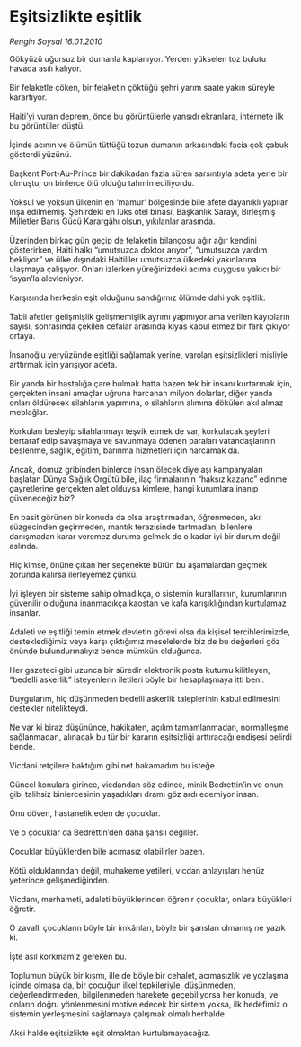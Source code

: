 # Eşitsizlikte eşitlik

*Rengin Soysal 16.01.2010*

<div class="taraf_structure_2col_1zq">
<div class="margen_n">



 <p>Gökyüzü uğursuz bir dumanla kaplanıyor. Yerden yükselen toz bulutu havada asılı kalıyor. <br/><br/>Bir felaketle çöken, bir felaketin çöktüğü şehri yarım saate yakın süreyle karartıyor. <br/><br/>Haiti’yi vuran deprem, önce bu görüntülerle yansıdı ekranlara, internete ilk bu görüntüler düştü. <br/><br/>İçinde acının ve ölümün tüttüğü tozun dumanın arkasındaki facia çok çabuk gösterdi yüzünü. <br/><br/>Başkent Port-Au-Prince bir dakikadan fazla süren sarsıntıyla adeta yerle bir olmuştu; on binlerce ölü olduğu tahmin ediliyordu. <br/><br/>Yoksul ve yoksun ülkenin en ‘mamur’ bölgesinde bile afete dayanıklı yapılar inşa edilmemiş. Şehirdeki en lüks otel binası, Başkanlık Sarayı, Birleşmiş Milletler Barış Gücü Karargâhı olsun, yıkılanlar arasında. <br/><br/>Üzerinden birkaç gün geçip de felaketin bilançosu ağır ağır kendini gösterirken, Haiti halkı “umutsuzca doktor arıyor”, “umutsuzca yardım bekliyor” ve ülke dışındaki Haitililer umutsuzca ülkedeki yakınlarına ulaşmaya çalışıyor. Onları izlerken yüreğinizdeki acıma duygusu yakıcı bir ‘isyan’la alevleniyor. <br/><br/>Karşısında herkesin eşit olduğunu sandığımız ölümde dahi yok eşitlik. <br/><br/>Tabii afetler gelişmişlik gelişmemişlik ayrımı yapmıyor ama verilen kayıpların sayısı, sonrasında çekilen cefalar arasında kıyas kabul etmez bir fark çıkıyor ortaya. <br/><br/>İnsanoğlu yeryüzünde eşitliği sağlamak yerine, varolan eşitsizlikleri misliyle arttırmak için yarışıyor adeta. <br/><br/>Bir yanda bir hastalığa çare bulmak hatta bazen tek bir insanı kurtarmak için, gerçekten insani amaçlar uğruna harcanan milyon dolarlar, diğer yanda onları öldürecek silahların yapımına, o silahların alımına dökülen akıl almaz meblağlar. <br/><br/>Korkuları besleyip silahlanmayı teşvik etmek de var, korkulacak şeyleri bertaraf edip savaşmaya ve savunmaya ödenen paraları vatandaşlarının beslenme, sağlık, eğitim, barınma hizmetleri için harcamak da. <br/><br/>Ancak, domuz gribinden binlerce insan ölecek diye aşı kampanyaları başlatan Dünya Sağlık Örgütü bile, ilaç firmalarının “haksız kazanç” edinme gayretlerine gerçekten alet olduysa kimlere, hangi kurumlara inanıp güveneceğiz biz? <br/><br/>En basit görünen bir konuda da olsa araştırmadan, öğrenmeden, akıl süzgecinden geçirmeden, mantık terazisinde tartmadan, bilenlere danışmadan karar veremez duruma gelmek de o kadar iyi bir durum değil aslında. <br/><br/>Hiç kimse, önüne çıkan her seçenekte bütün bu aşamalardan geçmek zorunda kalırsa ilerleyemez çünkü. <br/><br/>İyi işleyen bir sisteme sahip olmadıkça, o sistemin kurallarının, kurumlarının güvenilir olduğuna inanmadıkça kaostan ve kafa karışıklığından kurtulamaz insanlar. <br/><br/>Adaleti ve eşitliği temin etmek devletin görevi olsa da kişisel tercihlerimizde, desteklediğimiz veya karşı çıktığımız meselelerde biz de bu değerleri göz önünde bulundurmalıyız bence mümkün olduğunca. <br/><br/>Her gazeteci gibi uzunca bir süredir elektronik posta kutumu kilitleyen, “bedelli askerlik” isteyenlerin iletileri böyle bir hesaplaşmaya itti beni. <br/><br/>Duygularım, hiç düşünmeden bedelli askerlik taleplerinin kabul edilmesini destekler nitelikteydi. <br/><br/>Ne var ki biraz düşününce, hakikaten, açılım tamamlanmadan, normalleşme sağlanmadan, alınacak bu tür bir kararın eşitsizliği arttıracağı endişesi belirdi bende. <br/><br/>Vicdani retçilere baktığım gibi net bakamadım bu isteğe. <br/><br/>Güncel konulara girince, vicdandan söz edince, minik Bedrettin’in ve onun gibi talihsiz binlercesinin yaşadıkları dramı göz ardı edemiyor insan. <br/><br/>Onu döven, hastanelik eden de çocuklar. <br/><br/>Ve o çocuklar da Bedrettin’den daha şanslı değiller. <br/><br/>Çocuklar büyüklerden bile acımasız olabilirler bazen. <br/><br/>Kötü olduklarından değil, muhakeme yetileri, vicdan anlayışları henüz yeterince gelişmediğinden. <br/><br/>Vicdanı, merhameti, adaleti büyüklerinden öğrenir çocuklar, onlara büyükleri öğretir. <br/><br/>O zavallı çocukların böyle bir imkânları, böyle bir şansları olmamış ne yazık ki. <br/><br/>İşte asıl korkmamız gereken bu. <br/><br/>Toplumun büyük bir kısmı, ille de böyle bir cehalet, acımasızlık ve yozlaşma içinde olmasa da, bir çocuğun ilkel tepkileriyle, düşünmeden, değerlendirmeden, bilgilenmeden harekete geçebiliyorsa her konuda, ve onların doğru yönlenmesini motive edecek bir sistem yoksa, ilk hedefimiz o sistemin yerleşmesini sağlamaya çalışmak olmalı herhalde. <br/><br/>Aksi halde eşitsizlikte eşit olmaktan kurtulamayacağız.</p>
<br/>
<br/>
<br/>



<br/>


<div id="taraf_not">
</div>

</div>


</div>

